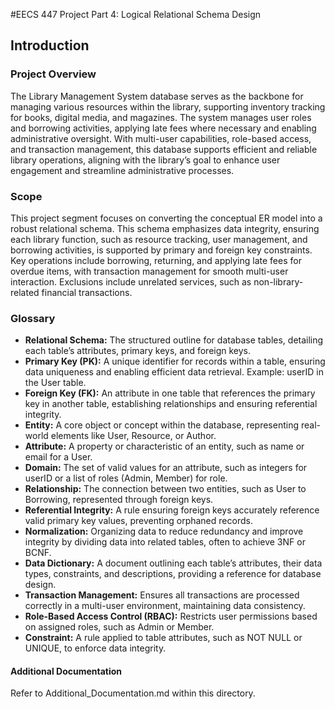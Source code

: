 #EECS 447 Project Part 4: Logical Relational Schema Design

## Introduction

### Project Overview
The Library Management System database serves as the backbone for managing various resources within the library, supporting inventory tracking for books, digital media, and magazines. The system manages user roles and borrowing activities, applying late fees where necessary and enabling administrative oversight. With multi-user capabilities, role-based access, and transaction management, this database supports efficient and reliable library operations, aligning with the library’s goal to enhance user engagement and streamline administrative processes.

### Scope
This project segment focuses on converting the conceptual ER model into a robust relational schema. This schema emphasizes data integrity, ensuring each library function, such as resource tracking, user management, and borrowing activities, is supported by primary and foreign key constraints. Key operations include borrowing, returning, and applying late fees for overdue items, with transaction management for smooth multi-user interaction. Exclusions include unrelated services, such as non-library-related financial transactions.

### Glossary
- **Relational Schema:** The structured outline for database tables, detailing each table’s attributes, primary keys, and foreign keys.
- **Primary Key (PK):** A unique identifier for records within a table, ensuring data uniqueness and enabling efficient data retrieval. Example: userID in the User table.
- **Foreign Key (FK):** An attribute in one table that references the primary key in another table, establishing relationships and ensuring referential integrity.
- **Entity:** A core object or concept within the database, representing real-world elements like User, Resource, or Author.
- **Attribute:** A property or characteristic of an entity, such as name or email for a User.
- **Domain:** The set of valid values for an attribute, such as integers for userID or a list of roles (Admin, Member) for role.
- **Relationship:** The connection between two entities, such as User to Borrowing, represented through foreign keys.
- **Referential Integrity:** A rule ensuring foreign keys accurately reference valid primary key values, preventing orphaned records.
- **Normalization:** Organizing data to reduce redundancy and improve integrity by dividing data into related tables, often to achieve 3NF or BCNF.
- **Data Dictionary:** A document outlining each table’s attributes, their data types, constraints, and descriptions, providing a reference for database design.
- **Transaction Management:** Ensures all transactions are processed correctly in a multi-user environment, maintaining data consistency.
- **Role-Based Access Control (RBAC):** Restricts user permissions based on assigned roles, such as Admin or Member.
- **Constraint:** A rule applied to table attributes, such as NOT NULL or UNIQUE, to enforce data integrity.



#### Additional Documentation
Refer to Additional_Documentation.md within this directory.
